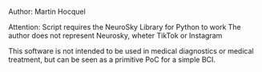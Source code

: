Author: Martin Hocquel

Attention: Script requires the NeuroSky Library for Python to work
The author does not represent Neurosky, wheter TikTok or Instagram

This software is not intended to be used in medical diagnostics or medical
treatment, but can be seen as a primitive PoC for a simple BCI.

